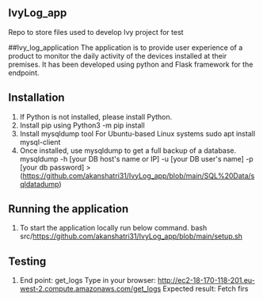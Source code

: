 ## IvyLog_app
Repo to store files used to develop Ivy project for test

##Ivy_log_application
The application is to provide user experience of a product to monitor the daily activity of the devices installed at their premises. It has been developed using python and Flask framework for the endpoint.

## Installation
1.	If Python is not installed, please install Python.
2.	Install pip using 
    Python3 -m pip install
3.	Install mysqldump tool
    For Ubuntu-based Linux systems
    sudo apt install mysql-client
4.  Once installed, use mysqldump to get a full backup of a database.
    mysqldump -h [your DB host's name or IP] -u [your DB user's name] -p [your db password] >       (https://github.com/akanshatri31/IvyLog_app/blob/main/SQL%20Data/sqldatadump)

## Running the application
1.	To start the application locally run below command.
             bash src/https://github.com/akanshatri31/IvyLog_app/blob/main/setup.sh
             
## Testing
1.  End point: get_logs
    Type in your browser: http://ec2-18-170-118-201.eu-west-2.compute.amazonaws.com/get_logs
    Expected result: Fetch firs
             




